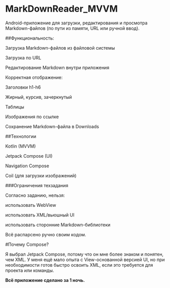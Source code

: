 ﻿# MarkDownReader_MVVM

Android-приложение для загрузки, редактирования и просмотра Markdown-файлов (по пути из памяти, URL или ручной ввод).

﻿#﻿#Функциональность:

Загрузка Markdown-файлов из файловой системы

Загрузка по URL

Редактирование Markdown внутри приложения

Корректная отображение:

Заголовки h1-h6

Жирный, курсив, зачеркнутый

Таблицы

Изображения по ссылке

Сохранение Markdown-файла в Downloads

﻿#﻿#﻿Технологии

Kotlin (MVVM)

Jetpack Compose (UI)

Navigation Compose

Coil (для загрузки изображений)

﻿#﻿#﻿#Ограничения техзадания

Согласно заданию, нельзя:

использовать WebView

использовать XML/вьюшный UI

использовать сторонние Markdown-библиотеки

Всё распарсено ручно своим кодом.

﻿#Почему Compose?

Я выбрал Jetpack Compose, потому что он мне более знаком и понятен, чем XML. У меня ещё мало опыта с View-основанной версией UI, но при необходимости готов быстро освоить XML, если это требуется для проекта или команды.

**Всё приложение сделано за 1 ночь.**
